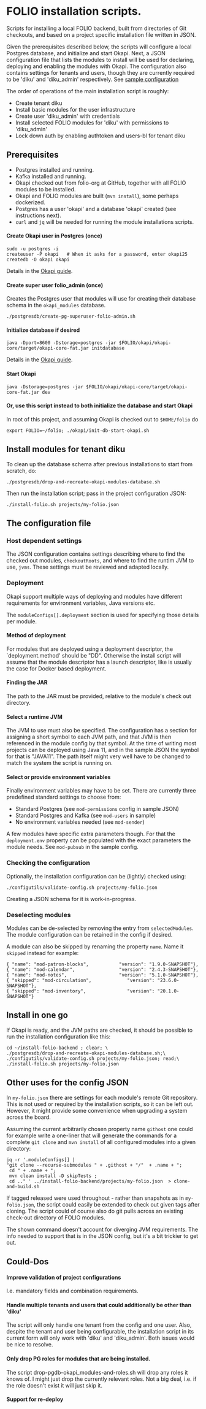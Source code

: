 # FOLIO installation scripts.

Scripts for installing a local FOLIO backend, built from directories of Git checkouts, and based on a project specific
installation file written in JSON.

Given the prerequisites described below, the scripts will configure a local Postgres database, and initialize and start
Okapi. Next, a JSON configuration file that lists the modules to install will be used for declaring, deploying and
enabling the modules with Okapi. The configuration also contains settings for tenants and users, though they are
currently required to be 'diku' and 'diku_admin' respectively. See [sample configuration](./projects/my-folio.json)

The order of operations of the main installation script is roughly:

* Create tenant diku
* Install basic modules for the user infrastructure
* Create user 'diku_admin' with credentials
* Install selected FOLIO modules for 'diku' with permissions to 'diku_admin'
* Lock down auth by enabling authtoken and users-bl for tenant diku

## Prerequisites

* Postgres installed and running.
* Kafka installed and running.
* Okapi checked out from folio-org at GitHub, together with all FOLIO modules to be installed.
* Okapi and FOLIO modules are built (`mvn install`), some perhaps dockerized.
* Postgres has a user 'okapi' and a database 'okapi' created (see instructions next).
* `curl` and `jq` will be needed for running the module installations scripts.

#### Create Okapi user in Postgres (once)

```
sudo -u postgres -i
createuser -P okapi   # When it asks for a password, enter okapi25
createdb -O okapi okapi
```

Details in the [Okapi guide](https://github.com/folio-org/folio-org.github.io/blob/5d80dd7d847ad16685965bd9e0d57f76f1dac40c/_remote/okapi/doc/guide.md#storage).

#### Create super user folio_admin (once)

Creates the Postgres user that modules will use for creating their database schema in the `okapi_modules` database.

`./postgresdb/create-pg-superuser-folio-admin.sh`

#### Initialize database if desired

`java -Dport=8600 -Dstorage=postgres -jar $FOLIO/okapi/okapi-core/target/okapi-core-fat.jar initdatabase`

Details in the [Okapi guide](https://github.com/folio-org/folio-org.github.io/blob/5d80dd7d847ad16685965bd9e0d57f76f1dac40c/_remote/okapi/doc/guide.md#storage).


#### Start Okapi

`java -Dstorage=postgres -jar $FOLIO/okapi/okapi-core/target/okapi-core-fat.jar dev`

#### Or, use this script instead to both initialize the database and start Okapi

In root of this project, and assuming Okapi is checked out to `$HOME/folio` do

`export FOLIO=~/folio; ./okapi/init-db-start-okapi.sh`

## Install modules for tenant diku

To clean up the database schema after previous installations to start from scratch, do:

`./postgresdb/drop-and-recreate-okapi-modules-database.sh`

Then run the installation script; pass in the project configuration JSON:

`./install-folio.sh projects/my-folio.json`

## The configuration file

### Host dependent settings
The JSON configuration contains settings describing where to find the checked out modules, `checkoutRoots`, and where to find the runtim JVM to use, `jvms`. These settings must be reviewed and adapted locally. 

### Deployment 
Okapi support multiple ways of deploying and modules have different requirements for environment variables, Java versions etc. 

The `moduleConfigs[].deployment` section is used for specifying those details per module. 

#### Method of deployment
For modules that are deployed using a deployment descriptor, the `deployment.method' should be "DD". Otherwise the install script will assume that the module descriptor has a launch descriptor, like is usually the case for Docker based deployment.

#### Finding the JAR
The path to the JAR must be provided, relative to the module's check out directory. 

#### Select a runtime JVM
The JVM to use must also be specified. The configuration has a section for assigning a short symbol to each JVM path, and that JVM is then referenced in the module config by that symbol. At the time of writing most projects can be deployed using Java 11, and in the sample JSON the symbol for that is "JAVA11". The path itself might very well have to be changed to match the system the script is running on.

#### Select or provide environment variables
Finally environment variables may have to be set. There are currently three predefined standard settings to choose from:

* Standard Postgres  (see `mod-permissions` config in sample JSON)
* Standard Postgres and Kafka (see `mod-users` in sample)
* No environment variables needed (see `mod-sender`)

A few modules have specific extra parameters though. For that the `deployment.env` property can be populated with the exact parameters the module needs. See `mod-pubsub` in the sample config. 


### Checking the configuration

Optionally, the installation configuration can be (lightly) checked using:

`./configutils/validate-config.sh projects/my-folio.json`

Creating a JSON schema for it is work-in-progress.

### Deselecting modules

Modules can be de-selected by removing the entry from `selectedModules`. The module configuration can be retained in the
config if desired.

A module can also be skipped by renaming the property `name`. Name it `skipped` instead for example:

```
{ "name": "mod-patron-blocks",           "version": "1.9.0-SNAPSHOT"},
{ "name": "mod-calendar",                "version": "2.4.3-SNAPSHOT"},
{ "name": "mod-notes",                   "version": "5.1.0-SNAPSHOT"},
{ "skipped": "mod-circulation",             "version": "23.6.0-SNAPSHOT"},
{ "skipped": "mod-inventory",               "version": "20.1.0-SNAPSHOT"}
```

## Install in one go

If Okapi is ready, and the JVM paths are checked, it should be possible to run the installation configuration like this:

```
cd ~/install-folio-backend ; clear; \
./postgresdb/drop-and-recreate-okapi-modules-database.sh;\
./configutils/validate-config.sh projects/my-folio.json; read;\
./install-folio.sh projects/my-folio.json
```

## Other uses for the config JSON

In `my-folio.json` there are settings for each module's remote Git repository. This is not used or required by the
installation scripts, so it can be left out. However, it might provide some convenience when upgrading a system across
the board.

Assuming the current arbitrarily chosen property name `githost` one could for example write a one-liner that will
generate the commands for a complete `git clone` and `mvn install` of all configured modules into a given directory:

```
jq -r '.moduleConfigs[] | 
"git clone --recurse-submodules " + .githost + "/"  + .name + ";
 cd " + .name + ";  
 mvn clean install -D skipTests ; 
 cd .." ' ../install-folio-backend/projects/my-folio.json  > clone-and-build.sh

```

If tagged released were used throughout - rather than snapshots as in `my-folio.json`, the script could easily be
extended to check out given tags after cloning. The script could of course also do git pulls across an existing
check-out directory of FOLIO modules.

The shown command doesn't account for diverging JVM requirements. The info needed to support that is in the JSON config,
but it's a bit trickier to get out.

## Could-Dos

#### Improve validation of project configurations

I.e. mandatory fields and combination requirements. 

#### Handle multiple tenants and users that could additionally be other than 'diku'

The script will only handle one tenant from the config and one user. Also, despite the tenant and user being
configurable, the installation script in its current form will only work with 'diku' and 'diku_admin'. Both issues would
be nice to resolve.

#### Only drop PG roles for modules that are being installed.

The script drop-pgdb-okapi_modules-and-roles.sh will drop any roles it knows of. I might just drop the currently
relevant roles. Not a big deal, i.e. if the role doesn't exist it will just skip it.

#### Support for re-deploy

